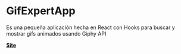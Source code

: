# GifExpertApp

Es una pequeña aplicación hecha en React con Hooks para buscar y mostrar gifs animados usando Giphy API

[**Site**]("https://kungfucoding23.github.io/GiffExpertApp/")

